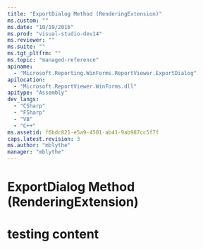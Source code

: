 ```yaml
---
title: "ExportDialog Method (RenderingExtension)"
ms.custom: ""
ms.date: "10/19/2016"
ms.prod: "visual-studio-dev14"
ms.reviewer: ""
ms.suite: ""
ms.tgt_pltfrm: ""
ms.topic: "managed-reference"
apiname: 
  - "Microsoft.Reporting.WinForms.ReportViewer.ExportDialog"
apilocation: 
  - "Microsoft.ReportViewer.WinForms.dll"
apitype: "Assembly"
dev_langs: 
  - "CSharp"
  - "FSharp"
  - "VB"
  - "C++"
ms.assetid: f6bdc821-e5a9-4501-ab41-9ab987cc5f7f
caps.latest.revision: 3
ms.author: "mblythe"
manager: "mblythe"
---
```

# ExportDialog Method (RenderingExtension)
# testing content